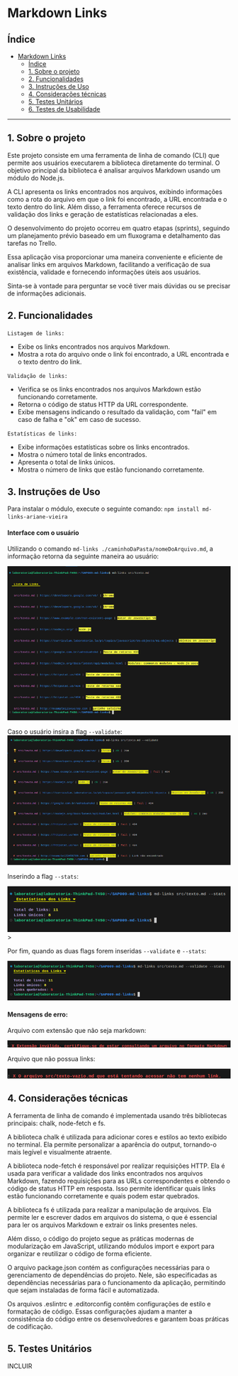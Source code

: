 # Markdown Links

## Índice

- [Markdown Links](#markdown-links)
  - [Índice](#índice)
  - [1. Sobre o projeto](#1-sobre-o-projeto)
  - [2. Funcionalidades](#2-funcionalidades)
  - [3. Instruções de Uso](#3-instruções-de-uso)
  - [4. Considerações técnicas](#4-considerações-técnicas)
  - [5. Testes Unitários](#5-testes-unitários)
  - [6. Testes de Usabilidade](#6-testes-de-usabilidade)

---

## 1. Sobre o projeto

Este projeto consiste em uma ferramenta de linha de comando (CLI) que permite aos usuários executarem a biblioteca diretamente do terminal. O objetivo principal da biblioteca é analisar arquivos Markdown usando um módulo do Node.js.

A CLI apresenta os links encontrados nos arquivos, exibindo informações como a rota do arquivo em que o link foi encontrado, a URL encontrada e o texto dentro do link. Além disso, a ferramenta oferece recursos de validação dos links e geração de estatísticas relacionadas a eles.

O desenvolvimento do projeto ocorreu em quatro etapas (sprints), seguindo um planejamento prévio baseado em um fluxograma e detalhamento das tarefas no Trello.

Essa aplicação visa proporcionar uma maneira conveniente e eficiente de analisar links em arquivos Markdown, facilitando a verificação de sua existência, validade e fornecendo informações úteis aos usuários.

Sinta-se à vontade para perguntar se você tiver mais dúvidas ou se precisar de informações adicionais.

## 2. Funcionalidades

`Listagem de links:`

- Exibe os links encontrados nos arquivos Markdown.
- Mostra a rota do arquivo onde o link foi encontrado, a URL encontrada e o texto dentro do link.

`Validação de links:`

- Verifica se os links encontrados nos arquivos Markdown estão funcionando corretamente.
- Retorna o código de status HTTP da URL correspondente.
- Exibe mensagens indicando o resultado da validação, com "fail" em caso de falha e "ok" em caso de sucesso.

`Estatísticas de links:`

- Exibe informações estatísticas sobre os links encontrados.
- Mostra o número total de links encontrados.
- Apresenta o total de links únicos.
- Mostra o número de links que estão funcionando corretamente.

## 3. Instruções de Uso

Para instalar o módulo, execute o seguinte comando:
`npm install md-links-ariane-vieira`

#### Interface com o usuário

Utilizando o comando `md-links ./caminhoDaPasta/nomeDoArquivo.md`, a informação retorna da seguinte maneira ao usuário:

<img width="" alt="md-links caminho do arquivo" src="src/imagens/md-links caminho do arquivo.png">

Caso o usuário insira a flag `--validate`:
<img width="" alt="validate" src="src/imagens/validate.png">

Inserindo a flag `--stats`:

<img width="" alt="stts" src="src/imagens/stats.png">
>

Por fim, quando as duas flags forem inseridas `--validate` e `--stats`:

<img width="" alt="validate e stats" src="src/imagens/validate-stats.png">

#### Mensagens de erro:

Arquivo com extensão que não seja markdown:

<img width="" alt="extensão invalida" src="src/imagens/arquivo-invalido.png">

Arquivo que não possua links:

<img width="" alt="arquivo vazio" src="src/imagens/arquivo-vazio.png">

## 4. Considerações técnicas

A ferramenta de linha de comando é implementada usando três bibliotecas principais: chalk, node-fetch e fs.

A biblioteca chalk é utilizada para adicionar cores e estilos ao texto exibido no terminal. Ela permite personalizar a aparência do output, tornando-o mais legível e visualmente atraente.

A biblioteca node-fetch é responsável por realizar requisições HTTP. Ela é usada para verificar a validade dos links encontrados nos arquivos Markdown, fazendo requisições para as URLs correspondentes e obtendo o código de status HTTP em resposta. Isso permite identificar quais links estão funcionando corretamente e quais podem estar quebrados.

A biblioteca fs é utilizada para realizar a manipulação de arquivos. Ela permite ler e escrever dados em arquivos do sistema, o que é essencial para ler os arquivos Markdown e extrair os links presentes neles.

Além disso, o código do projeto segue as práticas modernas de modularização em JavaScript, utilizando módulos import e export para organizar e reutilizar o código de forma eficiente.

O arquivo package.json contém as configurações necessárias para o gerenciamento de dependências do projeto. Nele, são especificadas as dependências necessárias para o funcionamento da aplicação, permitindo que sejam instaladas de forma fácil e automatizada.

Os arquivos .eslintrc e .editorconfig contêm configurações de estilo e formatação de código. Essas configurações ajudam a manter a consistência do código entre os desenvolvedores e garantem boas práticas de codificação.

## 5. Testes Unitários

INCLUIR

